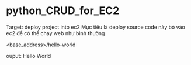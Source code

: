 # python_CRUD_for_EC2
Target: deploy project into ec2
Mục tiêu là deploy source code này bỏ vào ec2 để có thể chạy web như bình thường

<base_address>/hello-world

ouput: 
  Hello World
